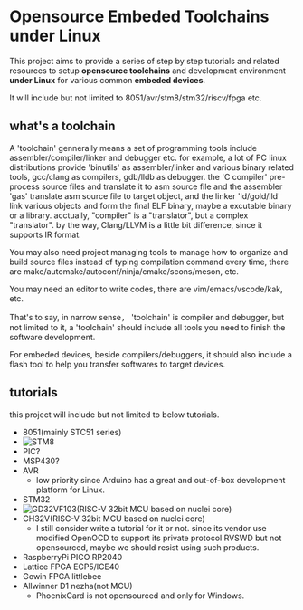 # Opensource Embeded Toolchains under Linux
This project aims to provide a series of step by step tutorials and related resources to setup **opensource toolchains** and development environment **under Linux** for various common **embeded devices**. 

It will include but not limited to 8051/avr/stm8/stm32/riscv/fpga etc.

## what's a toolchain
A 'toolchain' gennerally means a set of programming tools include assembler/compiler/linker and debugger etc. for example, a lot of PC linux distributions provide 'binutils' as assembler/linker and various binary related tools, gcc/clang as compilers, gdb/lldb as debugger. the 'C compiler' pre-process source files and translate it to asm source file and the assembler 'gas' translate asm source file to target object, and the linker 'ld/gold/lld' link various objects and form the final ELF binary, maybe a excutable binary or a library. acctually, "compiler" is a "translator", but a complex "translator". by the way, Clang/LLVM is a little bit difference, since it supports IR format.

You may also need project managing tools to manage how to organize and build source files instead of typing compilation command every time, there are make/automake/autoconf/ninja/cmake/scons/meson, etc.

You may need an editor to write codes, there are vim/emacs/vscode/kak, etc.

That's to say, in narrow sense， 'toolchain' is compiler and debugger, but not limited to it, a 'toolchain' should include all tools you need to finish the software development. 

For embeded devices, beside compilers/debuggers, it should also include a flash tool to help you transfer softwares to target devices.


## tutorials
this project will include but not limited to below tutorials.
- 8051(mainly STC51 series)
- ![STM8](https://github.com/cjacker/opensource-toolchain-stm8)
- PIC?
- MSP430?
- AVR
  - low priority since Arduino has a great and out-of-box development platform for Linux.
- STM32
- ![GD32VF103(RISC-V 32bit MCU based on nuclei core)](https://github.com/cjacker/opensource-toolchain-gd32vf103)
- CH32V(RISC-V 32bit MCU based on nuclei core)
  - I still consider write a tutorial for it or not. since its vendor use modified OpenOCD to support its private protocol RVSWD but not opensourced, maybe we should resist using such products.
- RaspberryPi PICO RP2040
- Lattice FPGA ECP5/ICE40
- Gowin FPGA littlebee
- Allwinner D1 nezha(not MCU)
  - PhoenixCard is not opensourced and only for Windows.
